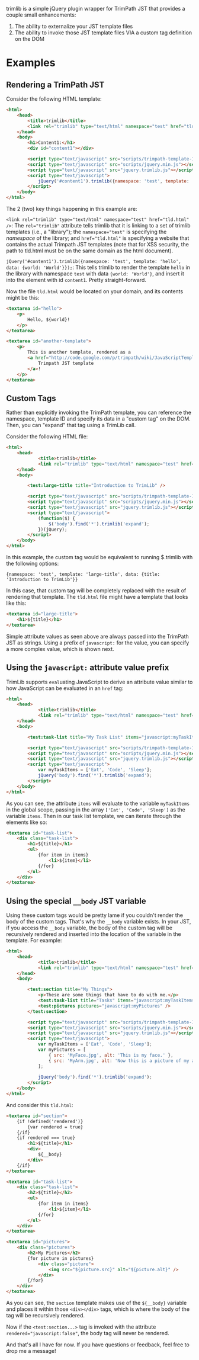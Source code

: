 trimlib is a simple jQuery plugin wrapper for TrimPath JST that provides a couple small enhancements:

1. The ability to externalize your JST template files
2. The ability to invoke those JST template files VIA a custom tag definition on the DOM

Examples
=========

Rendering a TrimPath JST
-------------------------

Consider the following HTML template:

```html
<html>
	<head>
		<title>trimlib</title>
		<link rel="trimlib" type="text/html" namespace="test" href="tld.html" />
	</head>
	<body>
		<h1>Content1:</h1>
		<div id="content1"></div>

		<script type="text/javascript" src="scripts/trimpath-template-1.0.38.js"></script>
		<script type="text/javascript" src="scripts/jquery.min.js"></script>
		<script type="text/javascript" src="jquery.trimlib.js"></script>
		<script type="text/javascript">
			jQuery('#content1').trimlib({namespace: 'test', template: 'hello', data: {world: 'World'}});
		</script>
	</body>
</html>
```

The 2 (two) key things happening in this example are:

`<link rel="trimlib" type="text/html" namespace="test" href="tld.html" />`: The `rel="trimlib"`
attribute tells trimlib that it is linking to a set of trimlib templates (i.e., a "library"); the 
`namespace="test"` is specifying the *namespace* of the library; and `href="tld.html"` is specifying
a website that contains the actual Trimpath JST templates (note that for XSS security, the path to
tld.html must be on the same domain as the html document).

`jQuery('#content1').trimlib({namespace: 'test', template: 'hello', data: {world: 'World'}});`: This
tells trimlib to render the template `hello` in the library with namespace `test` with data
`{world: 'World'}`, and insert it into the element with id `content1`. Pretty straight-forward.

Now the file `tld.html` would be located on your domain, and its contents might be this:

```html
<textarea id="hello">
	<p>
		Hello, ${world}!
	</p>
</textarea>

<textarea id="another-template">
	<p>
		This is another template, rendered as a 
		<a href="http://code.google.com/p/trimpath/wiki/JavaScriptTemplates" target="_blank">
			Trimpath JST template
		</a>!
	</p>
</textarea>
```

Custom Tags
------------

Rather than explicitly invoking the TrimPath template, you can reference the namespace, template ID
and specify its data in a "custom tag" on the DOM. Then, you can "expand" that tag using a TrimLib
call.

Consider the following HTML file:

```html
<html>
	<head>
			<title>trimlib</title>
			<link rel="trimlib" type="text/html" namespace="test" href="tld.html" />
	</head>
	<body>

		<test:large-title title="Introduction to TrimLib" />

		<script type="text/javascript" src="scripts/trimpath-template-1.0.38.js"></script>
		<script type="text/javascript" src="scripts/jquery.min.js"></script>
		<script type="text/javascript" src="jquery.trimlib.js"></script>
		<script type="text/javascript">
			(function($) {
				$('body').find('*').trimlib('expand');
			})(jQuery);
		</script>
	</body>
</html>
```

In this example, the custom tag would be equivalent to running $.trimlib with the following options:

`{namespace: 'test', template: 'large-title', data: {title: 'Introduction to TrimLib'}}`

In this case, that custom tag will be completely replaced with the result of rendering that
template. The `tld.html` file might have a template that looks like this:

```html
<textarea id="large-title">
	<h1>${title}</h1>
</textarea>
```

Simple attribute values as seen above are always passed into the TrimPath JST as strings. Using a
prefix of `javascript:` for the value, you can specify a more complex value, which is shown next.

Using the `javascript:` attribute value prefix
-----------------------------------------------

TrimLib supports `eval`uating JavaScript to derive an attribute value similar to how JavaScript can
be evaluated in an `href` tag:

```html
<html>
	<head>
			<title>trimlib</title>
			<link rel="trimlib" type="text/html" namespace="test" href="tld.html" />
	</head>
	<body>

		<test:task-list title="My Task List" items="javascript:myTaskItems" />

		<script type="text/javascript" src="scripts/trimpath-template-1.0.38.js"></script>
		<script type="text/javascript" src="scripts/jquery.min.js"></script>
		<script type="text/javascript" src="jquery.trimlib.js"></script>
		<script type="text/javascript">
			var myTaskItems = ['Eat', 'Code', 'Sleep'];
			jQuery('body').find('*').trimlib('expand');
		</script>
	</body>
</html>
```

As you can see, the attribute `items` will evaluate to the variable `myTaskItems` in the global
scope, passing in the array `['Eat', 'Code', 'Sleep']` as the variable `items`. Then in our task
list template, we can iterate through the elements like so:

```html
<textarea id="task-list">
	<div class="task-list">
		<h1>${title}</h1>
		<ul>
			{for item in items}
				<li>${item}</li>
			{/for}
		</ul>
	</div>
</textarea>
```

Using the special `__body` JST variable
----------------------------------------

Using these custom tags would be pretty lame if you couldn't render the body of the custom tags.
That's why the `__body` variable exists. In your JST, if you access the `__body` variable, the body
of the custom tag will be recursively rendered and inserted into the location of the variable in the
template. For example:

```html
<html>
	<head>
			<title>trimlib</title>
			<link rel="trimlib" type="text/html" namespace="test" href="tld.html" />
	</head>
	<body>

		<test:section title="My Things">
			<p>These are some things that have to do with me.</p>
			<test:task-list title="Tasks" items="javascript:myTaskItems" />
			<test:pictures pictures="javascript:myPictures" />
		</test:section>

		<script type="text/javascript" src="scripts/trimpath-template-1.0.38.js"></script>
		<script type="text/javascript" src="scripts/jquery.min.js"></script>
		<script type="text/javascript" src="jquery.trimlib.js"></script>
		<script type="text/javascript">
			var myTaskItems = ['Eat', 'Code', 'Sleep'];
			var myPictures = [
				{ src: 'MyFace.jpg', alt: 'This is my face.' },
				{ src: 'MyArm.jpg', alt: 'Now this is a picture of my arm.' }
			];
				
			jQuery('body').find('*').trimlib('expand');
		</script>
	</body>
</html>
```

And consider this `tld.html`:

```html
<textarea id="section">
	{if !defined('rendered')}
		{var rendered = true}
	{/if}
	{if rendered === true}
		<h1>${title}</h1>
		<div>
			${__body}
		</div>
	{/if}
</textarea>

<textarea id="task-list">
	<div class="task-list">
		<h2>${title}</h2>
		<ul>
			{for item in items}
				<li>${item}</li>
			{/for}
		</ul>
	</div>
</textarea>

<textarea id="pictures">
	<div class="pictures">
		<h2>My Pictures</h2>
		{for picture in pictures}
			<div class="picture">
				<img src="${picture.src}" alt="${picture.alt}" />
			</div>
		{/for}
	</div>
</textarea>
```

As you can see, the `section` template makes use of the `${__body}` variable and places it within
those `<div></div>` tags, which is where the body of the tag will be recursively rendered.

Now if the `<test:section...>` tag is invoked with the attribute `rendered="javascript:false"`, the
body tag will never be rendered.

And that's all I have for now. If you have questions or feedback, feel free to drop me a message!

